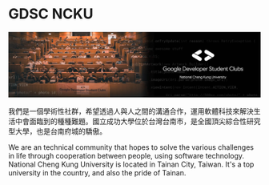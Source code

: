 # GDSC NCKU
![image](./2023-chapter-header.jpg)

我們是一個學術性社群，希望透過人與人之間的溝通合作，運用軟體科技來解決生活中會面臨到的種種難題。國立成功大學位於台灣台南市，是全國頂尖綜合性研究型大學，也是台南府城的驕傲。

We are an technical community that hopes to solve the various challenges in life through cooperation between people, using software technology. National Cheng Kung University is located in Tainan City, Taiwan. It's a top university in the country, and also the pride of Tainan.

